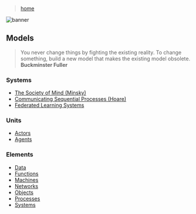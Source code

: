 > [home](../)

![banner](/computing/photos/banner.png)

## Models

> You never change things by fighting the existing reality.  To change something, build a new model that makes the existing model obsolete.  
> **Buckminster Fuller**

### Systems

* [The Society of Mind (Minsky)](society)
* [Communicating Sequential Processes (Hoare)](csp)
* [Federated Learning Systems](federated)

### Units

* [Actors](actors)
* [Agents](agents)

### Elements

* [Data](data)
* [Functions](functions)
* [Machines](machines)
* [Networks](networks)
* [Objects](objects)
* [Processes](processes)
* [Systems](systems)
